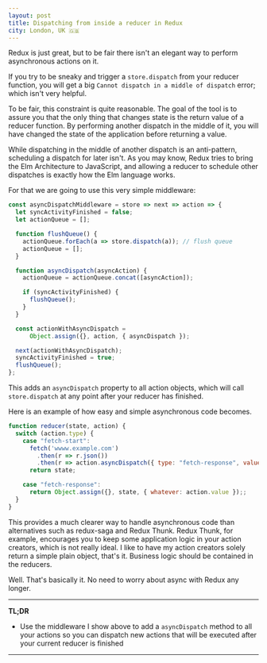 ```yaml
---
layout: post
title: Dispatching from inside a reducer in Redux
city: London, UK 🇬🇧
---
```


Redux is just great, but to be fair there isn't an elegant way to perform asynchronous actions on it.

If you try to be sneaky and trigger a `store.dispatch` from your reducer function, you will get a big `Cannot dispatch in a middle of dispatch` error; which isn't very helpful.

To be fair, this constraint is quite reasonable. The goal of the tool is to assure you that the only thing that changes state is the return value of a reducer function. By performing another dispatch in the middle of it, you will have changed the state of the application before returning a value.

While dispatching in the middle of another dispatch is an anti-pattern, scheduling a dispatch for later isn't. As you may know, Redux tries to bring the Elm Architecture to JavaScript, and allowing a reducer to schedule other dispatches is exactly how the Elm language works.

For that we are going to use this very simple middleware:

``` javascript
const asyncDispatchMiddleware = store => next => action => {
  let syncActivityFinished = false;
  let actionQueue = [];

  function flushQueue() {
    actionQueue.forEach(a => store.dispatch(a)); // flush queue
    actionQueue = [];
  }

  function asyncDispatch(asyncAction) {
    actionQueue = actionQueue.concat([asyncAction]);

    if (syncActivityFinished) {
      flushQueue();
    }
  }

  const actionWithAsyncDispatch =
      Object.assign({}, action, { asyncDispatch });

  next(actionWithAsyncDispatch);
  syncActivityFinished = true;
  flushQueue();
};

```

This adds an `asyncDispatch` property to all action objects, which will call `store.dispatch` at any point after your reducer has finished.

Here is an example of how easy and simple asynchronous code becomes.


``` javascript
function reducer(state, action) {
  switch (action.type) {
    case "fetch-start":
      fetch('wwww.example.com')
        .then(r => r.json())
        .then(r => action.asyncDispatch({ type: "fetch-response", value: r }))
      return state;

    case "fetch-response":
      return Object.assign({}, state, { whatever: action.value });;
  }
}
```

This provides a much clearer way to handle asynchronous code than alternatives such as redux-saga and Redux Thunk. Redux Thunk, for example, encourages you to keep some application logic in your action creators, which is not really ideal. I like to have my action creators solely return a simple plain object, that's it. Business logic should be contained in the reducers.

Well. That's basically it. No need to worry about async with Redux any longer.

---
**TL;DR**

- Use the middleware I show above to add a `asyncDispatch` method to all your actions so you can dispatch new actions that will be executed after your current reducer is finished

---
